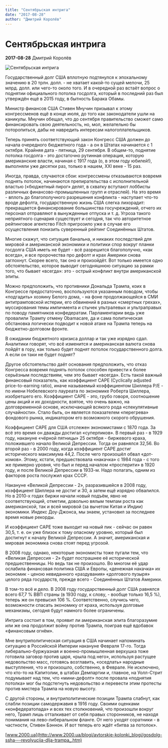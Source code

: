```yaml
---
title: "Сентябрьская интрига"
date: "2017-08-28"
author: "Дмитрий Королёв"
---
```


# Сентябрьская интрига

**2017-08-28** Дмитрий Королёв

![Сентябрьская интрига](http://2000.ua/modules/pages/pictures/1000x1000/16864_6cf8e4731569d438d6b2fbdbefe5db6f_7761.jpg)

Государственный долг США вплотную подтянулся к эпохальному значению в 20 трлн. долл. - не хватает какой-то сущей мелочи, 25 млрд. долл. или чего-то около того. И в очередной раз встаёт вопрос о поднятии официального потолка госдолга, который в последний раз был утверждён ещё в 2015 году, в бытность Барака Обамы.

Министр финансов США Стивен Мнучин призывал к этому конгрессменов ещё в конце июля, до того как законодатели ушли на каникулы. Мнучин обещал, что до сентября правительство сможет само финансировать свою деятельность, но, мол, желательно бы поторопиться, дабы не навредить интересам налогоплательщиков.

Теперь принять соответствующий закон Конгресс США должен до начала очередного бюджетного года - а он в Штатах начинается с 1 октября. Крайняя дата - пятница, 29 сентября. В общем-то, поднятие потолка госдолга - это достаточно рутинная операция, которую американские власти, начиная с 1917 года (о, в этом году юбилей!), выполняли уже десятки раз, только в нашем, XXI веке - 15 раз.

Иногда, правда, случаются сбои: конгрессмены отказываются вовремя поднять потолок, начинаются препирательства с исполнительной властью («бюджетный пирог» делят, в схватку вступают лоббисты различных финансово-промышленных групп и отраслей). На это время - вплоть до благополучного разрешения конфликта - наступает что-то вроде дефолта, государственную жизнь США слегка лихорадит: прекращается финансирование большинства госучреждений, отчего их персонал отправляют в вынужденные отпуска и т. д. Угроза такого неприятного сценария существует и сегодня, так что авторитетное рейтинговое агентство Fitch пригрозило уже в случае его осуществления понизить суверенный рейтинг Соединённых Штатов.

Многие скажут, что ситуация банальна, и никаких последствий для мировой и американской экономики и политики спор вокруг планки госдолга США иметь не будет - всё разрешится благополучно, «как всегда», и все пророчества про дефолт и крах Америки снова заглохнут. Скорее всего, так оно и произойдёт. Вот только имеется одно обстоятельство, которое выводит сегодняшнюю ситуацию за рамки того, что бывает «всегда»: это - острый конфликт внутри американской элиты.

Можно предположить, что противники Дональда Трампа, коих в Конгрессе предостаточно, воспользуются указанным поводом, чтобы «подгадить» хозяину Белого дома, - на фоне продолжающейся в СМИ антитрамповской истерии, его обвинений в разных «смертных грехах», муссирования темы импичмента и стычек ультралевых и ультраправых по поводу памятников конфедератам. Парламентарии ведь уже провалили Трампу отмену Obamacare, да и сама политическая обстановка логически подводит к новой атаке на Трампа теперь на бюджетно-долговом фронте.

В ожидании бюджетного кризиса доллар и так уже изрядно сдал. Аналитики говорят, что всё изменится и американская валюта снова пойдёт в гору, как только будет поднят потолок государственного долга. А если он таки не будет поднят?

Другое обстоятельство даёт основания предположить, что отказ Конгресса вовремя поднять потолок способен привести к более серьёзным последствиям, чем это бывает «всегда». Есть такой важный финансовый показатель, как коэффициент CAPE (Cyclically adjusted price-to-earning ratio), иначе называемый коэффициентом Шиллера P/E - по имени Нобелевского лауреата по экономике Роберта Шиллера, изобретшего его. Коэффициент CAPE - это, грубо говоря, соотношение цены акций и их доходности, взятое, что очень важно, на долговременной основе, исключающей всякого рода «спекулятивные случайности». Стало быть, он является показателем «перегрева» фондового рынка, индикатором его возможного скорого обрушения.

Коэффициент CAPE для США отслежен экономистами с 1870 года. За всё это время он дважды достигал «суперпиков». В первый раз - в 1929 году, накануне «чёрной пятницы» 25 октября - биржевого краха, положившего начало Великой Депрессии. Тогда он равнялся 32,56. Во второй раз - в 2000 году, когда коэффициент CAPE достиг исторического максимума 44,2. После чего произошёл обвал «дот-комов». Этому, кстати, предшествовала «накачка» с 1984 года - с того же примерно уровня, что был и перед началом «просперити» в 1920 году, и после Великой Депрессии в 1933-м. Надо полагать, одним из факторов роста послужил крах СССР.

Накануне «Великой Депрессии - 2», разразившейся в 2008 году, коэффициент Шиллера не достиг и 30, а затем ещё изрядно обвалился. Но в 2010-х годах биржи начали новый подъём, явно не соответствующий, отметим, довольно вялым темпам роста как американской, так и всей мировой (за вычетом Китая и Индии) экономики. Индекс Доу-Джонса, мы знаем, установил за последнее время новые рекорды.

И коэффициент CAPE тоже выходит на новый пик - сейчас он равен 30,5, т. е. он уже близок к тому опасному уровню, который был достигнут к началу Великой Депрессии. А значит, американская и мировая экономика снова стоят перед угрозой.

В 2008 году, однако, некоторые экономисты тоже пугали тем, что «Великая Депрессия - 2» будет пострашнее её исторической предшественницы. Но ведь так не произошло. Во многом её удар ослабила финансовая политика США и Европы, «денежная накачка» их экономик - ценою невиданного «раздувания» «долгового пузыря» целого ряда государств, прежде всего - Соединённых Штатов Америки.

В том-то всё и дело. В 2008 году государственный долг США равнялся всего 67,7 % ВВП страны (в 1930 году, к слову, - вообще только 16,5 %), теперь же он превысил 106 %. Соответственно, случись чего, возможности спасать экономику от краха, используя долговые механизмы, сегодня будут намного более ограничены.

Интрига состоит в том, проявит ли американская элита благоразумие или же она продолжит войну против Трампа, поиграв ещё вдобавок «финансовым огнём».

Мне внутриполитическая ситуация в США начинает напоминать ситуацию в Российской Империи накануне Февраля 17-го. Тогда либерально-буржуазная и военно-промышленная верхушка тоже готовила заговор против царя, «рыла под него», используя растущее недовольство масс, готовясь возглавить, «оседлать» народные выступления, что и произошло, собственно, в Феврале. Не исключено, что кто-то на Капитолии, в штабах Демпартии и, главное, на Уолл-Стрит подумывает над тем, что «мини-дефолт» после провала «поднятия потолка» мог бы подстегнуть недовольство и перевести этим протесты против мистера Трампа на новую высоту.

С другой стороны, и внутриполитические позиции Трампа слабнут, как слабли позиции самодержавия в 1916 году. Своими оценками «конфедератопада» и всех тех столкновений, что произошли вокруг него, Трамп лишь отталкивает от себя правых сторонников, не находя понимания на лево-либеральном фланге. От него уходят соратники - в частности, Стивен Бэннон. И вот теперь его ждёт «битва за потолок».

[www.2000.ua](http://www.2000.ua/blogi/avtorskie-kolonki_blogi/gosdolg-ssha---revolyucija-dlja-trampa_.htm)